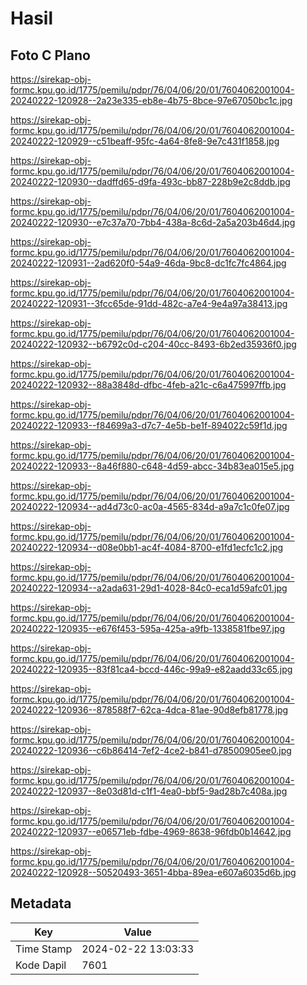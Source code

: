# Hasil

## Foto C Plano

https://sirekap-obj-formc.kpu.go.id/1775/pemilu/pdpr/76/04/06/20/01/7604062001004-20240222-120928--2a23e335-eb8e-4b75-8bce-97e67050bc1c.jpg

https://sirekap-obj-formc.kpu.go.id/1775/pemilu/pdpr/76/04/06/20/01/7604062001004-20240222-120929--c51beaff-95fc-4a64-8fe8-9e7c431f1858.jpg

https://sirekap-obj-formc.kpu.go.id/1775/pemilu/pdpr/76/04/06/20/01/7604062001004-20240222-120930--dadffd65-d9fa-493c-bb87-228b9e2c8ddb.jpg

https://sirekap-obj-formc.kpu.go.id/1775/pemilu/pdpr/76/04/06/20/01/7604062001004-20240222-120930--e7c37a70-7bb4-438a-8c6d-2a5a203b46d4.jpg

https://sirekap-obj-formc.kpu.go.id/1775/pemilu/pdpr/76/04/06/20/01/7604062001004-20240222-120931--2ad620f0-54a9-46da-9bc8-dc1fc7fc4864.jpg

https://sirekap-obj-formc.kpu.go.id/1775/pemilu/pdpr/76/04/06/20/01/7604062001004-20240222-120931--3fcc65de-91dd-482c-a7e4-9e4a97a38413.jpg

https://sirekap-obj-formc.kpu.go.id/1775/pemilu/pdpr/76/04/06/20/01/7604062001004-20240222-120932--b6792c0d-c204-40cc-8493-6b2ed35936f0.jpg

https://sirekap-obj-formc.kpu.go.id/1775/pemilu/pdpr/76/04/06/20/01/7604062001004-20240222-120932--88a3848d-dfbc-4feb-a21c-c6a475997ffb.jpg

https://sirekap-obj-formc.kpu.go.id/1775/pemilu/pdpr/76/04/06/20/01/7604062001004-20240222-120933--f84699a3-d7c7-4e5b-be1f-894022c59f1d.jpg

https://sirekap-obj-formc.kpu.go.id/1775/pemilu/pdpr/76/04/06/20/01/7604062001004-20240222-120933--8a46f880-c648-4d59-abcc-34b83ea015e5.jpg

https://sirekap-obj-formc.kpu.go.id/1775/pemilu/pdpr/76/04/06/20/01/7604062001004-20240222-120934--ad4d73c0-ac0a-4565-834d-a9a7c1c0fe07.jpg

https://sirekap-obj-formc.kpu.go.id/1775/pemilu/pdpr/76/04/06/20/01/7604062001004-20240222-120934--d08e0bb1-ac4f-4084-8700-e1fd1ecfc1c2.jpg

https://sirekap-obj-formc.kpu.go.id/1775/pemilu/pdpr/76/04/06/20/01/7604062001004-20240222-120934--a2ada631-29d1-4028-84c0-eca1d59afc01.jpg

https://sirekap-obj-formc.kpu.go.id/1775/pemilu/pdpr/76/04/06/20/01/7604062001004-20240222-120935--e676f453-595a-425a-a9fb-1338581fbe97.jpg

https://sirekap-obj-formc.kpu.go.id/1775/pemilu/pdpr/76/04/06/20/01/7604062001004-20240222-120935--83f81ca4-bccd-446c-99a9-e82aadd33c65.jpg

https://sirekap-obj-formc.kpu.go.id/1775/pemilu/pdpr/76/04/06/20/01/7604062001004-20240222-120936--878588f7-62ca-4dca-81ae-90d8efb81778.jpg

https://sirekap-obj-formc.kpu.go.id/1775/pemilu/pdpr/76/04/06/20/01/7604062001004-20240222-120936--c6b86414-7ef2-4ce2-b841-d78500905ee0.jpg

https://sirekap-obj-formc.kpu.go.id/1775/pemilu/pdpr/76/04/06/20/01/7604062001004-20240222-120937--8e03d81d-c1f1-4ea0-bbf5-9ad28b7c408a.jpg

https://sirekap-obj-formc.kpu.go.id/1775/pemilu/pdpr/76/04/06/20/01/7604062001004-20240222-120937--e06571eb-fdbe-4969-8638-96fdb0b14642.jpg

https://sirekap-obj-formc.kpu.go.id/1775/pemilu/pdpr/76/04/06/20/01/7604062001004-20240222-120928--50520493-3651-4bba-89ea-e607a6035d6b.jpg


## Metadata

| Key        | Value               |
| ---------- | ------------------- |
| Time Stamp | 2024-02-22 13:03:33 |
| Kode Dapil | 7601                |



